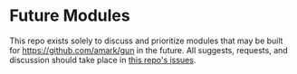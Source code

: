 # Future Modules

This repo exists solely to discuss and prioritize modules that may be built for https://github.com/amark/gun in the future.  All suggests, requests, and discussion should take place in [this repo's issues](https://github.com/metasean/future-modules/issues).
